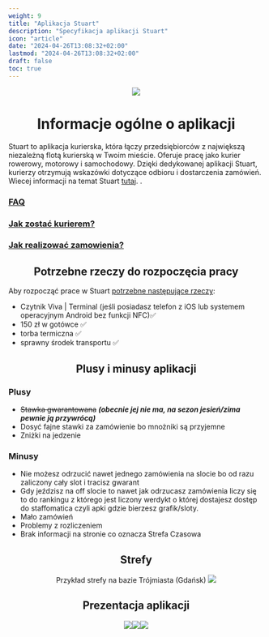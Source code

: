 ```yaml
---
weight: 9
title: "Aplikacja Stuart"
description: "Specyfikacja aplikacji Stuart"
icon: "article"
date: "2024-04-26T13:08:32+02:00"
lastmod: "2024-04-26T13:08:32+02:00"
draft: false
toc: true
---
```


<div style="text-align:center">

![](/images/stuart.png)

# Informacje ogólne o aplikacji

</div>

Stuart to aplikacja kurierska, która łączy przedsiębiorców z największą niezależną flotą kurierską w Twoim mieście. Oferuje pracę jako kurier rowerowy, motorowy i samochodowy. Dzięki dedykowanej aplikacji Stuart, kurierzy otrzymują wskazówki dotyczące odbioru i dostarczenia zamówień. Wiecej informacji na temat Stuart [tutaj](https://blog.stuart.com/pl/czym-jest-stuart). .

### [FAQ](https://help.stuart.com/pl/collections/3836404-courier)

### [Jak zostać kurierem?](https://evelstar.com/stuart-jak-zostac-kurierem/)

### [Jak realizować zamowienia?](https://help.stuart.com/pl/articles/6999594-jak-zrealizowac-zamowienie)



<div style="text-align:center">

## Potrzebne rzeczy do rozpoczęcia pracy

</div>

Aby rozpocząć prace w Stuart [potrzebne następujące rzeczy](https://help.stuart.com/pl/articles/6999399-obowiazkowe-wyposazenie):
* Czytnik Viva | Terminal (jeśli posiadasz telefon z iOS lub systemem operacyjnym Android bez funkcji NFC)✅
* 150 zł w gotówce ✅
* torba termiczna ✅
* sprawny środek transportu ✅




<div style="text-align:center">

## Plusy i minusy aplikacji

</div>

### Plusy
* ~~Stawka gwarantowana~~ ***(obecnie jej nie ma, na sezon jesień/zima pewnie ją przywrócą)***
* Dosyć fajne stawki za zamówienie bo mnożniki są przyjemne
* Zniżki na jedzenie


### Minusy

* Nie możesz odrzucić nawet jednego zamówienia na slocie bo od razu zaliczony cały slot i tracisz gwarant
* Gdy jeździsz na off slocie to nawet jak odrzucasz zamówienia liczy się to do rankingu z którego jest liczony werdykt o której dostajesz dostęp do staffomatica czyli apki gdzie bierzesz grafik/sloty. 
* Mało zamówień
* Problemy z rozliczeniem
* Brak informacji na stronie co oznacza Strefa Czasowa



<div style="text-align:center">

## Strefy



Przykład strefy na bazie Trójmiasta (Gdańsk)
![](/images/stuart_showcase/showcase.png)

</div>

<div style="text-align:center">

## Prezentacja aplikacji


![](/images/stuart_showcase/1.png)![](/images/stuart_showcase/2.png)![](/images/stuart_showcase/3.png)
</div>
